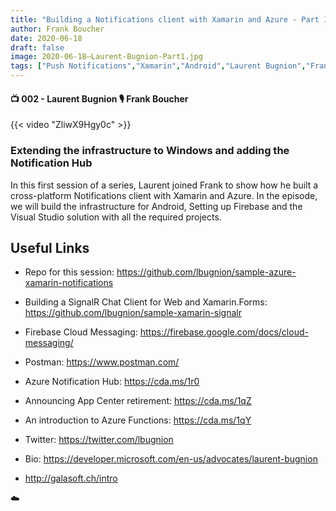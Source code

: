 ```yaml
---
title: "Building a Notifications client with Xamarin and Azure - Part 1"
author: Frank Boucher
date: 2020-06-18
draft: false
image: 2020-06-18–Laurent-Bugnion-Part1.jpg
tags: ["Push Notifications","Xamarin","Android","Laurent Bugnion","Frank Boucher"]
---
```


#### 📺 002 - Laurent Bugnion 🎙️ Frank Boucher

<!--more-->

{{< video "ZliwX9Hgy0c" >}}

### Extending the infrastructure to Windows and adding the Notification Hub

In this first session of a series, Laurent joined Frank to show how he built a cross-platform Notifications client with Xamarin and Azure. In the episode, we will build the infrastructure for Android, Setting up Firebase and the Visual Studio solution with all the required projects.

## Useful Links

- Repo for this session: https://github.com/lbugnion/sample-azure-xamarin-notifications  
- Building a SignalR Chat Client for Web and Xamarin.Forms: https://github.com/lbugnion/sample-xamarin-signalr  
- Firebase Cloud Messaging: https://firebase.google.com/docs/cloud-messaging/  
- Postman: https://www.postman.com/   
- Azure Notification Hub: https://cda.ms/1r0 
- Announcing App Center retirement: https://cda.ms/1qZ  
- An introduction to Azure Functions: https://cda.ms/1qY 


- Twitter: https://twitter.com/lbugnion 
- Bio: https://developer.microsoft.com/en-us/advocates/laurent-bugnion 
- http://galasoft.ch/intro 

☁️